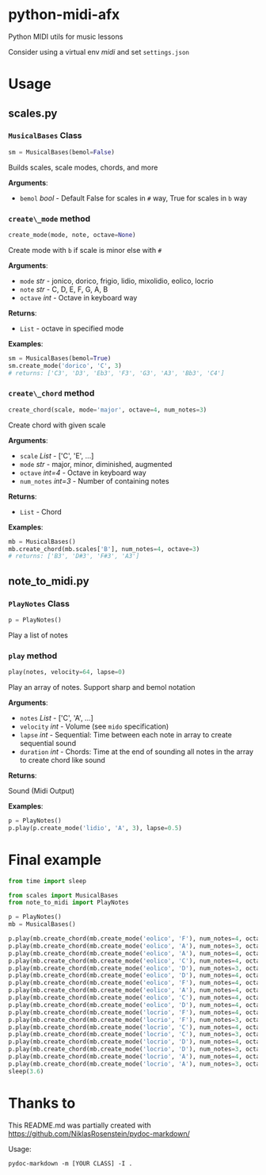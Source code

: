 # python-midi-afx
Python MIDI utils for music lessons

Consider using a virtual env _midi_ and set `settings.json`

# Usage

<a name=".scales"></a>
## scales.py

<a name=".scales.MusicalBases"></a>
### `MusicalBases` Class

```python
sm = MusicalBases(bemol=False)
```

Builds scales, scale modes, chords, and more

**Arguments**:

- `bemol` _bool_ - Default False for scales in `#` way, True for scales in `b` way

<a name=".scales.MusicalBases.create_mode"></a>
### `create\_mode` method

```python
create_mode(mode, note, octave=None)
```

Create mode with `b` if scale is minor else with `#`

**Arguments**:

- `mode` _str_ - jonico, dorico, frigio, lidio, mixolidio, eolico, locrio
- `note` _str_ - C, D, E, F, G, A, B
- `octave` _int_ - Octave in keyboard way


**Returns**:

- `List` - octave in specified mode


**Examples**:

  ```python
  sm = MusicalBases(bemol=True)
  sm.create_mode('dorico', 'C', 3)
  # returns: ['C3', 'D3', 'Eb3', 'F3', 'G3', 'A3', 'Bb3', 'C4']
  ```

<a name=".scales.MusicalBases.create_chord"></a>
### `create\_chord` method

```python
create_chord(scale, mode='major', octave=4, num_notes=3)
```

Create chord with given scale

**Arguments**:

- `scale` _List_ - ['C', 'E', ...]
- `mode` _str_ - major, minor, diminished, augmented
- `octave` _int=4_ - Octave in keyboard way
- `num_notes` _int=3_ - Number of containing notes


**Returns**:

- `List` - Chord


**Examples**:

  ```python
  mb = MusicalBases()
  mb.create_chord(mb.scales['B'], num_notes=4, octave=3)
  # returns: ['B3', 'D#3', 'F#3', 'A3']
  ```


<a name=".note_to_midi"></a>
## note_to_midi.py

<a name=".note_to_midi.PlayNotes"></a>
### `PlayNotes` Class

```python
p = PlayNotes()
```

Play a list of notes

<a name=".note_to_midi.PlayNotes.play"></a>
### `play` method

```python
play(notes, velocity=64, lapse=0)
```

Play an array of notes. Support sharp and bemol notation

**Arguments**:

- `notes` _List_ - ['C', 'A', ...]
- `velocity` _int_ - Volume (see `mido` specification)
- `lapse` _int_ - Sequential: Time between each note in array to create sequential sound
- `duration` _int_ - Chords: Time at the end of sounding all notes in the array to create chord like sound


**Returns**:

  Sound (Midi Output)


**Examples**:

  ```python
  p = PlayNotes()
  p.play(p.create_mode('lidio', 'A', 3), lapse=0.5)
  ```

# Final example

```python
from time import sleep

from scales import MusicalBases
from note_to_midi import PlayNotes

p = PlayNotes()
mb = MusicalBases()

p.play(mb.create_chord(mb.create_mode('eolico', 'F'), num_notes=4, octave=3), lapse=0.4)
p.play(mb.create_chord(mb.create_mode('eolico', 'A'), num_notes=3, octave=3), lapse=0.4)
p.play(mb.create_chord(mb.create_mode('eolico', 'A'), num_notes=4, octave=3), duration=0.4)
p.play(mb.create_chord(mb.create_mode('eolico', 'C'), num_notes=4, octave=4), lapse=0.4)
p.play(mb.create_chord(mb.create_mode('eolico', 'D'), num_notes=3, octave=4), lapse=0.4)
p.play(mb.create_chord(mb.create_mode('eolico', 'D'), num_notes=4, octave=4), duration=0.4)
p.play(mb.create_chord(mb.create_mode('eolico', 'F'), num_notes=4, octave=3), duration=1.6)
p.play(mb.create_chord(mb.create_mode('eolico', 'A'), num_notes=4, octave=3), duration=1.6)
p.play(mb.create_chord(mb.create_mode('eolico', 'C'), num_notes=4, octave=4), duration=1.6)
p.play(mb.create_chord(mb.create_mode('eolico', 'D'), num_notes=4, octave=4), duration=3.2)
p.play(mb.create_chord(mb.create_mode('locrio', 'F'), num_notes=4, octave=3), lapse=0.2)
p.play(mb.create_chord(mb.create_mode('locrio', 'F'), num_notes=3, octave=3), lapse=0.266)
p.play(mb.create_chord(mb.create_mode('locrio', 'C'), num_notes=4, octave=4), lapse=0.2)
p.play(mb.create_chord(mb.create_mode('locrio', 'C'), num_notes=3, octave=4), lapse=0.266)
p.play(mb.create_chord(mb.create_mode('locrio', 'D'), num_notes=4, octave=4), lapse=0.2)
p.play(mb.create_chord(mb.create_mode('locrio', 'D'), num_notes=3, octave=4), lapse=0.266)
p.play(mb.create_chord(mb.create_mode('locrio', 'A'), num_notes=4, octave=5), lapse=0.2)
p.play(mb.create_chord(mb.create_mode('locrio', 'A'), num_notes=3, octave=5), lapse=0.266)
sleep(3.6)
```

# Thanks to
This README.md was partially created with https://github.com/NiklasRosenstein/pydoc-markdown/

Usage:
```
pydoc-markdown -m [YOUR CLASS] -I .
```